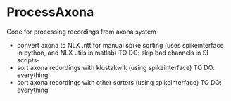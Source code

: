 # ProcessAxona
Code for processing recordings from axona system

- convert axona to NLX .ntt for manual spike sorting (uses spikeinterface in python, and NLX utils in matlab)
    TO DO: skip bad channels in SI scripts-
- sort axona recordings with klustakwik (using spikeinterface)
    TO DO: everything
- sort axona recordings with other sorters (using spikeinterface)
    TO DO: everything
